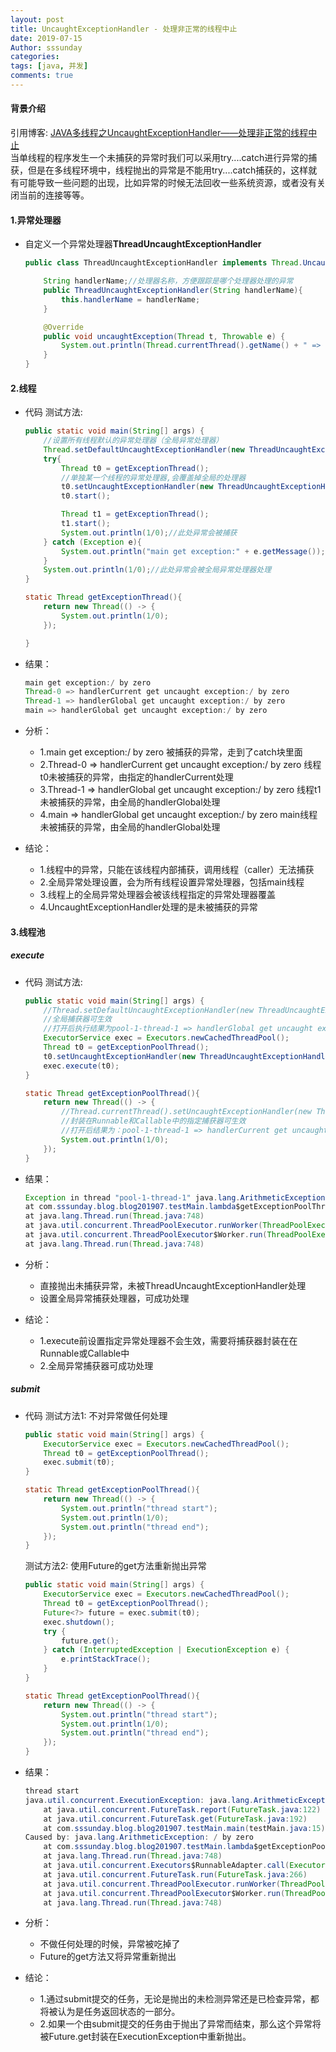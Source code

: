 ```yaml
---
layout: post
title: UncaughtExceptionHandler - 处理非正常的线程中止
date: 2019-07-15
Author: sssunday
categories: 
tags: [java, 并发]
comments: true
---
```

#### 背景介绍
引用博客: <a href="https://blog.csdn.net/u013256816/article/details/50417822" target="_blank">JAVA多线程之UncaughtExceptionHandler——处理非正常的线程中止</a> 
<br>
当单线程的程序发生一个未捕获的异常时我们可以采用try....catch进行异常的捕获，但是在多线程环境中，线程抛出的异常是不能用try....catch捕获的，这样就有可能导致一些问题的出现，比如异常的时候无法回收一些系统资源，或者没有关闭当前的连接等等。

#### 1.异常处理器
+ 自定义一个异常处理器<strong>ThreadUncaughtExceptionHandler</strong>
    ```java
    public class ThreadUncaughtExceptionHandler implements Thread.UncaughtExceptionHandler {

        String handlerName;//处理器名称，方便跟踪是哪个处理器处理的异常
        public ThreadUncaughtExceptionHandler(String handlerName){
            this.handlerName = handlerName;
        }

        @Override
        public void uncaughtException(Thread t, Throwable e) {
            System.out.println(Thread.currentThread().getName() + " => " + handlerName + " get uncaught exception:" + e.getMessage());
        }
    }
    ```

#### 2.线程
+ 代码
    测试方法:

    ```java
    public static void main(String[] args) {
        //设置所有线程默认的异常处理器（全局异常处理器）
        Thread.setDefaultUncaughtExceptionHandler(new ThreadUncaughtExceptionHandler("handlerGlobal"));
        try{
            Thread t0 = getExceptionThread();
            //单独某一个线程的异常处理器,会覆盖掉全局的处理器
            t0.setUncaughtExceptionHandler(new ThreadUncaughtExceptionHandler("handlerCurrent"));
            t0.start();

            Thread t1 = getExceptionThread();
            t1.start();
            System.out.println(1/0);//此处异常会被捕获
        } catch (Exception e){
            System.out.println("main get exception:" + e.getMessage());
        }
        System.out.println(1/0);//此处异常会被全局异常处理器处理
    }

    static Thread getExceptionThread(){
        return new Thread(() -> {
            System.out.println(1/0);
        });

    }
    ```
+ 结果：
    ```java
    main get exception:/ by zero
    Thread-0 => handlerCurrent get uncaught exception:/ by zero
    Thread-1 => handlerGlobal get uncaught exception:/ by zero
    main => handlerGlobal get uncaught exception:/ by zero
    ```
+ 分析：
    + 1.main get exception:/ by zero 被捕获的异常，走到了catch块里面
    + 2.Thread-0 => handlerCurrent get uncaught exception:/ by zero 线程t0未被捕获的异常，由指定的handlerCurrent处理
    + 3.Thread-1 => handlerGlobal get uncaught exception:/ by zero 线程t1未被捕获的异常，由全局的handlerGlobal处理
    + 4.main => handlerGlobal get uncaught exception:/ by zero main线程未被捕获的异常，由全局的handlerGlobal处理
+ 结论：
    + 1.线程中的异常，只能在该线程内部捕获，调用线程（caller）无法捕获
    + 2.全局异常处理设置，会为所有线程设置异常处理器，包括main线程
    + 3.线程上的全局异常处理器会被该线程指定的异常处理器覆盖
    + 4.UncaughtExceptionHandler处理的是未被捕获的异常

#### 3.线程池
##### execute
+ 代码
    测试方法:

    ```java
    public static void main(String[] args) {
        //Thread.setDefaultUncaughtExceptionHandler(new ThreadUncaughtExceptionHandler("handlerGlobal"));
        //全局捕获器可生效
        //打开后执行结果为pool-1-thread-1 => handlerGlobal get uncaught exception:/ by zero
        ExecutorService exec = Executors.newCachedThreadPool();
        Thread t0 = getExceptionPoolThread();
        t0.setUncaughtExceptionHandler(new ThreadUncaughtExceptionHandler("handlerCurrent"));
        exec.execute(t0);
    }

    static Thread getExceptionPoolThread(){
        return new Thread(() -> {
            //Thread.currentThread().setUncaughtExceptionHandler(new ThreadUncaughtExceptionHandler("handlerCurrent"));
            //封装在Runnable和Callable中的指定捕获器可生效
            //打开后结果为：pool-1-thread-1 => handlerCurrent get uncaught exception:/ by zero
            System.out.println(1/0);
        });
    }
    ```
+ 结果：
    ```java
    Exception in thread "pool-1-thread-1" java.lang.ArithmeticException: / by zero
	at com.sssunday.blog.blog201907.testMain.lambda$getExceptionPoolThread$0(testMain.java:16)
	at java.lang.Thread.run(Thread.java:748)
	at java.util.concurrent.ThreadPoolExecutor.runWorker(ThreadPoolExecutor.java:1149)
	at java.util.concurrent.ThreadPoolExecutor$Worker.run(ThreadPoolExecutor.java:624)
	at java.lang.Thread.run(Thread.java:748)
    ```
+ 分析：
    + 直接抛出未捕获异常，未被ThreadUncaughtExceptionHandler处理
    + 设置全局异常捕获处理器，可成功处理
+ 结论：
    + 1.execute前设置指定异常处理器不会生效，需要将捕获器封装在在Runnable或Callable中
    + 2.全局异常捕获器可成功处理

##### submit
+ 代码
    测试方法1: 不对异常做任何处理

    ```java
    public static void main(String[] args) {
        ExecutorService exec = Executors.newCachedThreadPool();
        Thread t0 = getExceptionPoolThread();
        exec.submit(t0);
    }

    static Thread getExceptionPoolThread(){
        return new Thread(() -> {
            System.out.println("thread start");
            System.out.println(1/0);
            System.out.println("thread end");
        });
    }
    ```
    测试方法2: 使用Future的get方法重新抛出异常

    ```java
    public static void main(String[] args) {
        ExecutorService exec = Executors.newCachedThreadPool();
        Thread t0 = getExceptionPoolThread();
        Future<?> future = exec.submit(t0);
        exec.shutdown();
        try {
            future.get();
        } catch (InterruptedException | ExecutionException e) {
            e.printStackTrace();
        }
    }

    static Thread getExceptionPoolThread(){
        return new Thread(() -> {
            System.out.println("thread start");
            System.out.println(1/0);
            System.out.println("thread end");
        });
    }
    ```
+ 结果：
    ```java
    thread start
    java.util.concurrent.ExecutionException: java.lang.ArithmeticException: / by zero
        at java.util.concurrent.FutureTask.report(FutureTask.java:122)
        at java.util.concurrent.FutureTask.get(FutureTask.java:192)
        at com.sssunday.blog.blog201907.testMain.main(testMain.java:15)
    Caused by: java.lang.ArithmeticException: / by zero
        at com.sssunday.blog.blog201907.testMain.lambda$getExceptionPoolThread$0(testMain.java:24)
        at java.lang.Thread.run(Thread.java:748)
        at java.util.concurrent.Executors$RunnableAdapter.call(Executors.java:511)
        at java.util.concurrent.FutureTask.run(FutureTask.java:266)
        at java.util.concurrent.ThreadPoolExecutor.runWorker(ThreadPoolExecutor.java:1149)
        at java.util.concurrent.ThreadPoolExecutor$Worker.run(ThreadPoolExecutor.java:624)
        at java.lang.Thread.run(Thread.java:748)
    ```
+ 分析：
    + 不做任何处理的时候，异常被吃掉了
    + Future的get方法又将异常重新抛出
+ 结论：
    + 1.通过submit提交的任务，无论是抛出的未检测异常还是已检查异常，都将被认为是任务返回状态的一部分。
    + 2.如果一个由submit提交的任务由于抛出了异常而结束，那么这个异常将被Future.get封装在ExecutionException中重新抛出。
